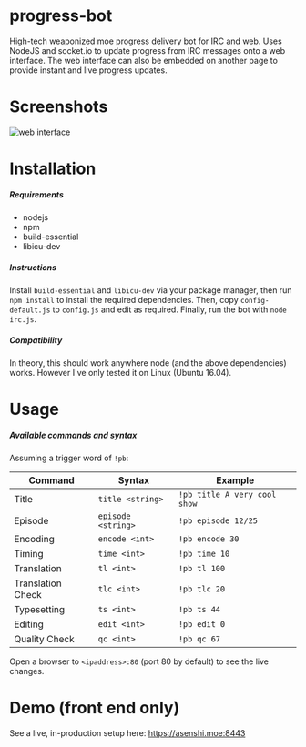 # progress-bot
High-tech weaponized moe progress delivery bot for IRC and web. Uses NodeJS and socket.io to update progress from IRC messages onto a web interface. The web interface can also be embedded on another page to provide instant and live progress updates.

# Screenshots
![web interface](http://i.imgur.com/nKWdaGL.gif)

# Installation
##### Requirements
* nodejs
* npm
* build-essential
* libicu-dev

##### Instructions
Install `build-essential` and `libicu-dev` via your package manager, then run `npm install` to install the required dependencies. Then, copy `config-default.js` to `config.js` and edit as required. Finally, run the bot with `node irc.js`.

##### Compatibility
In theory, this should work anywhere node (and the above dependencies) works. However I've only tested it on Linux (Ubuntu 16.04).

# Usage
##### Available commands and syntax

Assuming a trigger word of `!pb`:


| Command       | Syntax             | Example                  |
| ------------- | -----------------  | ------------------------ |
| Title         | `title <string>`   | `!pb title A very cool show` |
| Episode       | `episode <string>` | `!pb episode 12/25`          |
| Encoding      | `encode <int>`     | `!pb encode 30`              |
| Timing        | `time <int>`       | `!pb time 10`                |
| Translation   | `tl <int>`         | `!pb tl 100`                 |
| Translation Check | `tlc <int>`    | `!pb tlc 20`                 |
| Typesetting   | `ts <int>`         | `!pb ts 44`                  |
| Editing       | `edit <int>`       | `!pb edit 0`                 |
| Quality Check | `qc <int>`         | `!pb qc 67`                  |

Open a browser to `<ipaddress>:80` (port 80 by default) to see the live changes.

# Demo (front end only)

See a live, in-production setup here: https://asenshi.moe:8443
